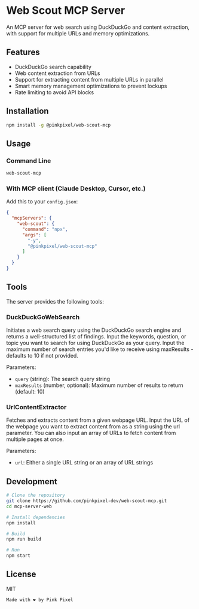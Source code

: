 # Web Scout MCP Server

An MCP server for web search using DuckDuckGo and content extraction, with support for multiple URLs and memory optimizations.

## Features

- DuckDuckGo search capability
- Web content extraction from URLs
- Support for extracting content from multiple URLs in parallel
- Smart memory management optimizations to prevent lockups
- Rate limiting to avoid API blocks

## Installation

```bash
npm install -g @pinkpixel/web-scout-mcp
```

## Usage

### Command Line

```bash
web-scout-mcp
```

### With MCP client (Claude Desktop, Cursor, etc.)

Add this to your `config.json`:

```json
{
  "mcpServers": {
    "web-scout": {
      "command": "npx",
      "args": [
        "-y",
        "@pinkpixel/web-scout-mcp"
      ]
    }
  }
}
```

## Tools

The server provides the following tools:

### DuckDuckGoWebSearch

Initiates a web search query using the DuckDuckGo search engine and returns a well-structured list of findings. Input the keywords, question, or topic you want to search for using DuckDuckGo as your query. Input the maximum number of search entries you'd like to receive using maxResults - defaults to 10 if not provided.

Parameters:
- `query` (string): The search query string
- `maxResults` (number, optional): Maximum number of results to return (default: 10)

### UrlContentExtractor

Fetches and extracts content from a given webpage URL. Input the URL of the webpage you want to extract content from as a string using the url parameter. You can also input an array of URLs to fetch content from multiple pages at once.

Parameters:
- `url`: Either a single URL string or an array of URL strings

## Development

```bash
# Clone the repository
git clone https://github.com/pinkpixel-dev/web-scout-mcp.git
cd mcp-server-web

# Install dependencies
npm install

# Build
npm run build

# Run
npm start
```

## License

MIT
```
Made with ❤️ by Pink Pixel